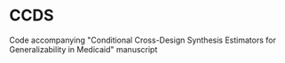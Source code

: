 # CCDS
Code accompanying "Conditional Cross-Design Synthesis Estimators for Generalizability in Medicaid" manuscript
